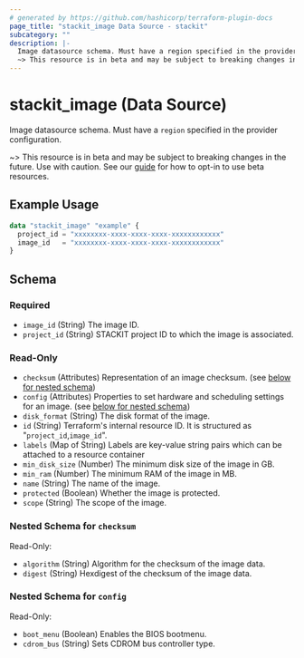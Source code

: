 ```yaml
---
# generated by https://github.com/hashicorp/terraform-plugin-docs
page_title: "stackit_image Data Source - stackit"
subcategory: ""
description: |-
  Image datasource schema. Must have a region specified in the provider configuration.
  ~> This resource is in beta and may be subject to breaking changes in the future. Use with caution. See our guide https://registry.terraform.io/providers/stackitcloud/stackit/latest/docs/guides/opting_into_beta_resources for how to opt-in to use beta resources.
---
```


# stackit_image (Data Source)

Image datasource schema. Must have a `region` specified in the provider configuration.

~> This resource is in beta and may be subject to breaking changes in the future. Use with caution. See our [guide](https://registry.terraform.io/providers/stackitcloud/stackit/latest/docs/guides/opting_into_beta_resources) for how to opt-in to use beta resources.

## Example Usage

```terraform
data "stackit_image" "example" {
  project_id = "xxxxxxxx-xxxx-xxxx-xxxx-xxxxxxxxxxxx"
  image_id   = "xxxxxxxx-xxxx-xxxx-xxxx-xxxxxxxxxxxx"
}
```

<!-- schema generated by tfplugindocs -->
## Schema

### Required

- `image_id` (String) The image ID.
- `project_id` (String) STACKIT project ID to which the image is associated.

### Read-Only

- `checksum` (Attributes) Representation of an image checksum. (see [below for nested schema](#nestedatt--checksum))
- `config` (Attributes) Properties to set hardware and scheduling settings for an image. (see [below for nested schema](#nestedatt--config))
- `disk_format` (String) The disk format of the image.
- `id` (String) Terraform's internal resource ID. It is structured as "`project_id`,`image_id`".
- `labels` (Map of String) Labels are key-value string pairs which can be attached to a resource container
- `min_disk_size` (Number) The minimum disk size of the image in GB.
- `min_ram` (Number) The minimum RAM of the image in MB.
- `name` (String) The name of the image.
- `protected` (Boolean) Whether the image is protected.
- `scope` (String) The scope of the image.

<a id="nestedatt--checksum"></a>
### Nested Schema for `checksum`

Read-Only:

- `algorithm` (String) Algorithm for the checksum of the image data.
- `digest` (String) Hexdigest of the checksum of the image data.


<a id="nestedatt--config"></a>
### Nested Schema for `config`

Read-Only:

- `boot_menu` (Boolean) Enables the BIOS bootmenu.
- `cdrom_bus` (String) Sets CDROM bus controller type.
